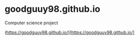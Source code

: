 # goodguuy98.github.io
Computer science project

(https://goodguuy98.github.io/)[https://goodguuy98.github.io/]
